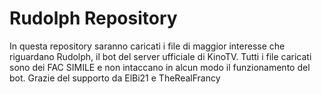 # Rudolph Repository
In questa repository saranno caricati i file di maggior interesse che riguardano Rudolph, il bot del server ufficiale di KinoTV.
Tutti i file caricati sono dei FAC SIMILE e non intaccano in alcun modo il funzionamento del bot. Grazie del supporto da ElBi21 e TheRealFrancy
